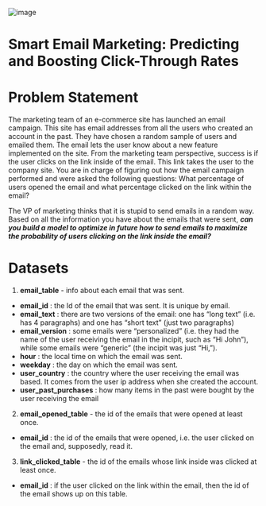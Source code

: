 ![image](https://github.com/user-attachments/assets/01660e33-262d-447b-9e4f-461cebfcc43f)

# **Smart Email Marketing: Predicting and Boosting Click-Through Rates**

# **Problem Statement**

The marketing team of an e-commerce site has launched an email campaign. This site has email addresses from all the users who created an account in the past.
They have chosen a random sample of users and emailed them. The email lets the user know about a new feature implemented on the site. From the marketing team perspective, success is if the user clicks on the link inside of the email. This link takes the user to the company site.
You are in charge of figuring out how the email campaign performed and were asked the following questions:
What percentage of users opened the email and what percentage clicked on the link within the email?

The VP of marketing thinks that it is stupid to send emails in a random way. Based on all the information you have about the emails that were sent, ***can you build a model to optimize in future how to send emails to maximize the probability of users clicking on the link inside the email?***

# **Datasets**

1. **email_table** - info about each email that was sent. 

- **email_id** : the Id of the email that was sent. It is unique by email.
- **email_text** : there are two versions of the email: one has “long text” (i.e. has 4 paragraphs) and one has “short text” (just two paragraphs)
- **email_version** : some emails were “personalized” (i.e. they had the name of the user receiving the email in the incipit, such as “Hi John”), while some emails were “generic” (the incipit was just “Hi,”).
- **hour** : the local time on which the email was sent.
- **weekday** : the day on which the email was sent.
- **user_country** : the country where the user receiving the email was based. It comes from the user ip address when she created the account.
- **user_past_purchases** : how many items in the past were bought by the user receiving the email

2. **email_opened_table** - the id of the emails that were opened at least once.

- **email_id** : the id of the emails that were opened, i.e. the user clicked on the email and, supposedly, read it.
  
3. **link_clicked_table** - the id of the emails whose link inside was clicked at least once.
- **email_id** : if the user clicked on the link within the email, then the id of the email shows up on this table.

